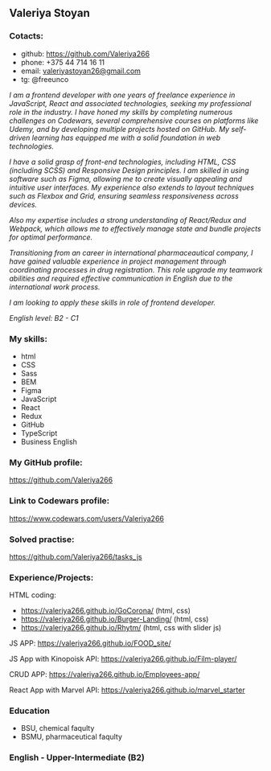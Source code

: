 ## Valeriya Stoyan
### Cotacts:
* github: https://github.com/Valeriya266
* phone: +375 44 714 16 11
* email: valeriyastoyan26@gmail.com
* tg: @freeunco

*I am a frontend developer with one years of freelance experience in JavaScript, React and associated technologies, seeking my professional role in the industry. I have honed my skills by completing numerous challenges on Codewars, several comprehensive courses on platforms like Udemy, and by developing multiple projects hosted on GitHub. My self-driven learning has equipped me with a solid foundation in web technologies.*

*I have a solid grasp of front-end technologies, including HTML, CSS (including SCSS) and Responsive Design principles. I am skilled in using software such as Figma, allowing me to create visually appealing and intuitive user interfaces. My experience also extends to layout techniques such as Flexbox and Grid, ensuring seamless responsiveness across devices.*

*Also my expertise includes a strong understanding of React/Redux and Webpack, which allows me to effectively manage state and bundle projects for optimal performance.*

*Transitioning from an career in international pharmaceautical company, I have gained valuable experience in project management through coordinating  processes in drug registration. This role upgrade my teamwork abilities and required effective communication in English due to the international work process.* 

*I am looking to apply these skills in role of frontend developer.*  

*English level: B2 - C1*

### My skills:
* html
* CSS
* Sass
* BEM
* Figma
* JavaScript
* React
* Redux
* GitHub
* TypeScript
* Business English

### My GitHub profile: 
https://github.com/Valeriya266

### Link to Codewars profile:
https://www.codewars.com/users/Valeriya266

### Solved practise:
https://github.com/Valeriya266/tasks_js

### Experience/Projects:
HTML coding:
* https://valeriya266.github.io/GoCorona/ (html, css)
* https://valeriya266.github.io/Burger-Landing/  (html, css)
* https://valeriya266.github.io/Rhytm/ (html, css with slider js)

JS APP:
https://valeriya266.github.io/FOOD_site/

JS App with Kinopoisk API:
https://valeriya266.github.io/Film-player/

CRUD APP:
https://valeriya266.github.io/Employees-app/

React App with Marvel API:
https://valeriya266.github.io/marvel_starter

### Education
* BSU, chemical faqulty
* BSMU, pharmaceutical faqulty

### English - Upper-Intermediate (B2)
